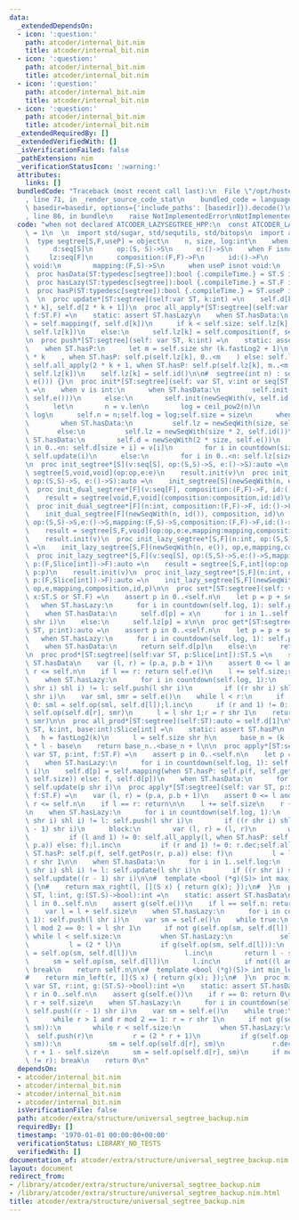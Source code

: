 ```yaml
---
data:
  _extendedDependsOn:
  - icon: ':question:'
    path: atcoder/internal_bit.nim
    title: atcoder/internal_bit.nim
  - icon: ':question:'
    path: atcoder/internal_bit.nim
    title: atcoder/internal_bit.nim
  - icon: ':question:'
    path: atcoder/internal_bit.nim
    title: atcoder/internal_bit.nim
  - icon: ':question:'
    path: atcoder/internal_bit.nim
    title: atcoder/internal_bit.nim
  _extendedRequiredBy: []
  _extendedVerifiedWith: []
  _isVerificationFailed: false
  _pathExtension: nim
  _verificationStatusIcon: ':warning:'
  attributes:
    links: []
  bundledCode: "Traceback (most recent call last):\n  File \"/opt/hostedtoolcache/Python/3.9.6/x64/lib/python3.9/site-packages/onlinejudge_verify/documentation/build.py\"\
    , line 71, in _render_source_code_stat\n    bundled_code = language.bundle(stat.path,\
    \ basedir=basedir, options={'include_paths': [basedir]}).decode()\n  File \"/opt/hostedtoolcache/Python/3.9.6/x64/lib/python3.9/site-packages/onlinejudge_verify/languages/nim.py\"\
    , line 86, in bundle\n    raise NotImplementedError\nNotImplementedError\n"
  code: "when not declared ATCODER_LAZYSEGTREE_HPP:\n  const ATCODER_LAZYSEGTREE_HPP*\
    \ = 1\n  \n  import std/sugar, std/sequtils, std/bitops\n  import atcoder/internal_bit\n\
    \  type segtree[S,F,useP] = object\n    n, size, log:int\n    when S isnot void:\n\
    \      d:seq[S]\n      op:(S, S)->S\n      e:()->S\n    when F isnot void:\n \
    \     lz:seq[F]\n      composition:(F,F)->F\n      id:()->F\n      when S isnot\
    \ void:\n        mapping:(F,S)->S\n      when useP isnot void:\n        p:(F,Slice[int])->F\n\
    \  proc hasData(ST:typedesc[segtree]):bool {.compileTime.} = ST.S isnot void\n\
    \  proc hasLazy(ST:typedesc[segtree]):bool {.compileTime.} = ST.F isnot void\n\
    \  proc hasP(ST:typedesc[segtree]):bool {.compileTime.} = ST.useP isnot void\n\
    \  \n  proc update*[ST:segtree](self:var ST, k:int) =\n    self.d[k] = self.op(self.d[2\
    \ * k], self.d[2 * k + 1])\n  proc all_apply*[ST:segtree](self:var ST, k:int,\
    \ f:ST.F) =\n    static: assert ST.hasLazy\n    when ST.hasData:\n      self.d[k]\
    \ = self.mapping(f, self.d[k])\n      if k < self.size: self.lz[k] = self.composition(f,\
    \ self.lz[k])\n    else:\n      self.lz[k] = self.composition(f, self.lz[k])\n\
    \n  proc push*[ST:segtree](self: var ST, k:int) =\n    static: assert ST.hasLazy\n\
    \    when ST.hasP:\n      let m = self.size shr (k.fastLog2 + 1)\n    self.all_apply(2\
    \ * k    , when ST.hasP: self.p(self.lz[k], 0..<m    ) else: self.lz[k])\n   \
    \ self.all_apply(2 * k + 1, when ST.hasP: self.p(self.lz[k], m..<m + m) else:\
    \ self.lz[k])\n    self.lz[k] = self.id()\n\n#  segtree(int n) : segtree(std::vector<S>(n,\
    \ e())) {}\n  proc init*[ST:segtree](self: var ST, v:int or seq[ST.S] or seq[ST.F])\
    \ =\n    when v is int:\n      when ST.hasData:\n        self.init(newSeqWith(v,\
    \ self.e()))\n      else:\n        self.init(newSeqWith(v, self.id()))\n    else:\n\
    \      let\n        n = v.len\n        log = ceil_pow2(n)\n        size = 1 shl\
    \ log\n      self.n = n;self.log = log;self.size = size\n      when ST.hasLazy:\n\
    \        when ST.hasData:\n          self.lz = newSeqWith(size, self.id())\n \
    \       else:\n          self.lz = newSeqWith(size * 2, self.id())\n      when\
    \ ST.hasData:\n        self.d = newSeqWith(2 * size, self.e())\n        for i\
    \ in 0..<n: self.d[size + i] = v[i]\n        for i in countdown(size - 1, 1):\
    \ self.update(i)\n      else:\n        for i in 0..<n: self.lz[size + i] = v[i]\n\
    \n  proc init_segtree*[S](v:seq[S], op:(S,S)->S, e:()->S):auto =\n    result =\
    \ segtree[S,void,void](op:op,e:e)\n    result.init(v)\n  proc init_segtree*[S](n:int,\
    \ op:(S,S)->S, e:()->S):auto =\n    init_segtree[S](newSeqWith(n, e()), op, e)\n\
    \  proc init_dual_segtree*[F](v:seq[F], composition:(F,F)->F, id:()->F):auto =\n\
    \    result = segtree[void,F,void](composition:composition,id:id)\n    result.init(v)\n\
    \  proc init_dual_segtree*[F](n:int, composition:(F,F)->F, id:()->F):auto =\n\
    \    init_dual_segtree[F](newSeqWith(n, id()), composition, id)\n  proc init_lazy_segtree*[S,F](v:seq[S],\
    \ op:(S,S)->S,e:()->S,mapping:(F,S)->S,composition:(F,F)->F,id:()->F):auto =\n\
    \    result = segtree[S,F,void](op:op,e:e,mapping:mapping,composition:composition,id:id)\n\
    \    result.init(v)\n  proc init_lazy_segtree*[S,F](n:int, op:(S,S)->S,e:()->S,mapping:(F,S)->S,composition:(F,F)->F,id:()->F):auto\
    \ =\n    init_lazy_segtree[S,F](newSeqWith(n, e()), op,e,mapping,composition,id)\n\
    \  proc init_lazy_segtree*[S,F](v:seq[S], op:(S,S)->S,e:()->S,mapping:(F,S)->S,composition:(F,F)->F,id:()->F,\
    \ p:(F,Slice[int])->F):auto =\n    result = segtree[S,F,int](op:op,e:e,mapping:mapping,composition:composition,id:id,\
    \ p:p)\n    result.init(v)\n  proc init_lazy_segtree*[S,F](n:int, op:(S,S)->S,e:()->S,mapping:(F,S)->S,composition:(F,F)->F,id:()->F,\
    \ p:(F,Slice[int])->F):auto =\n    init_lazy_segtree[S,F](newSeqWith(n, e()),\
    \ op,e,mapping,composition,id,p)\n\n  proc set*[ST:segtree](self: var ST, p:int,\
    \ x:ST.S or ST.F) =\n    assert p in 0..<self.n\n    let p = p + self.size\n \
    \   when ST.hasLazy:\n      for i in countdown(self.log, 1): self.push(p shr i)\n\
    \    when ST.hasData:\n      self.d[p] = x\n      for i in 1..self.log: self.update(p\
    \ shr i)\n    else:\n      self.lz[p] = x\n\n  proc get*[ST:segtree](self: var\
    \ ST, p:int):auto =\n    assert p in 0..<self.n\n    let p = p + self.size\n \
    \   when ST.hasLazy:\n      for i in countdown(self.log, 1): self.push(p shr i)\n\
    \    when ST.hasData:\n      return self.d[p]\n    else:\n      return self.lz[p]\n\
    \n  proc prod*[ST:segtree](self:var ST, p:Slice[int]):ST.S =\n    static: assert\
    \ ST.hasData\n    var (l, r) = (p.a, p.b + 1)\n    assert 0 <= l and l <= r and\
    \ r <= self.n\n    if l == r: return self.e()\n    l += self.size;r += self.size\n\
    \    when ST.hasLazy:\n      for i in countdown(self.log, 1):\n        if ((l\
    \ shr i) shl i) != l: self.push(l shr i)\n        if ((r shr i) shl i) != r: self.push(r\
    \ shr i)\n    var sml, smr = self.e()\n    while l < r:\n      if (l and 1) !=\
    \ 0: sml = self.op(sml, self.d[l]);l.inc\n      if (r and 1) != 0: r.dec;smr =\
    \ self.op(self.d[r], smr)\n      l = l shr 1;r = r shr 1\n    return self.op(sml,\
    \ smr)\n\n  proc all_prod*[ST:segtree](self:ST):auto = self.d[1]\n\n  proc getPos[ST:segtree](self:\
    \ ST, k:int, base:int):Slice[int] =\n    static: assert ST.hasP\n    let\n   \
    \   h = fastLog2(k)\n      l = self.size shr h\n      base_n = (k - (1 shl h))\
    \ * l - base\n    return base_n..<base_n + l\n\n  proc apply*[ST:segtree](self:\
    \ var ST, p:int, f:ST.F) =\n    assert p in 0..<self.n\n    let p = p + self.size\n\
    \    when ST.hasLazy:\n      for i in countdown(self.log, 1): self.push(p shr\
    \ i)\n    self.d[p] = self.mapping(when ST.hasP: self.p(f, self.getPos(p, p -\
    \ self.size)) else: f, self.d[p])\n    when ST.hasData:\n      for i in 1..self.log:\
    \ self.update(p shr i)\n  proc apply*[ST:segtree](self: var ST, p:Slice[int],\
    \ f:ST.F) =\n    var (l, r) = (p.a, p.b + 1)\n    assert 0 <= l and l <= r and\
    \ r <= self.n\n    if l == r: return\n\n    l += self.size\n    r += self.size\n\
    \n    when ST.hasLazy:\n      for i in countdown(self.log, 1):\n        if ((l\
    \ shr i) shl i) != l: self.push(l shr i)\n        if ((r shr i) shl i) != r: self.push((r\
    \ - 1) shr i)\n      block:\n        var (l, r) = (l, r)\n        while l < r:\n\
    \          if (l and 1) != 0: self.all_apply(l, when ST.hasP: self.p(f, self.getPos(l,\
    \ p.a)) else: f);l.inc\n          if (r and 1) != 0: r.dec;self.all_apply(r, when\
    \ ST.hasP: self.p(f, self.getPos(r, p.a)) else: f)\n          l = l shr 1; r =\
    \ r shr 1\n\n    when ST.hasData:\n      for i in 1..self.log:\n        if ((l\
    \ shr i) shl i) != l: self.update(l shr i)\n        if ((r shr i) shl i) != r:\
    \ self.update((r - 1) shr i)\n\n#  template <bool (*g)(S)> int max_right(int l)\
    \ {\n#    return max_right(l, [](S x) { return g(x); });\n#  }\n  proc max_right*[ST:segtree](self:var\
    \ ST, l:int, g:(ST.S)->bool):int =\n    static: assert ST.hasData\n    assert\
    \ l in 0..self.n\n    assert g(self.e())\n    if l == self.n: return self.n\n\
    \    var l = l + self.size\n    when ST.hasLazy:\n      for i in countdown(self.log,\
    \ 1): self.push(l shr i)\n    var sm = self.e()\n    while true:\n      while\
    \ l mod 2 == 0: l = l shr 1\n      if not g(self.op(sm, self.d[l])):\n       \
    \ while l < self.size:\n          when ST.hasLazy:\n            self.push(l)\n\
    \          l = (2 * l)\n          if g(self.op(sm, self.d[l])):\n            sm\
    \ = self.op(sm, self.d[l])\n            l.inc\n        return l - self.size\n\
    \      sm = self.op(sm, self.d[l])\n      l.inc\n      if not((l and -l) != l):\
    \ break\n    return self.n\n\n#  template <bool (*g)(S)> int min_left(int r) {\n\
    #    return min_left(r, [](S x) { return g(x); });\n#  }\n  proc min_left*[ST:segtree](self:\
    \ var ST, r:int, g:(ST.S)->bool):int =\n    static: assert ST.hasData\n    assert\
    \ r in 0..self.n\n    assert g(self.e())\n    if r == 0: return 0\n    var r =\
    \ r + self.size\n    when ST.hasLazy:\n      for i in countdown(self.log, 1):\
    \ self.push((r - 1) shr i)\n    var sm = self.e()\n    while true:\n      r.dec\n\
    \      while r > 1 and r mod 2 == 1: r = r shr 1\n      if not g(self.op(self.d[r],\
    \ sm)):\n        while r < self.size:\n          when ST.hasLazy:\n          \
    \  self.push(r)\n          r = (2 * r + 1)\n          if g(self.op(self.d[r],\
    \ sm)):\n            sm = self.op(self.d[r], sm)\n            r.dec\n        return\
    \ r + 1 - self.size\n      sm = self.op(self.d[r], sm)\n      if not ((r and -r)\
    \ != r): break\n    return 0\n"
  dependsOn:
  - atcoder/internal_bit.nim
  - atcoder/internal_bit.nim
  - atcoder/internal_bit.nim
  - atcoder/internal_bit.nim
  isVerificationFile: false
  path: atcoder/extra/structure/universal_segtree_backup.nim
  requiredBy: []
  timestamp: '1970-01-01 00:00:00+00:00'
  verificationStatus: LIBRARY_NO_TESTS
  verifiedWith: []
documentation_of: atcoder/extra/structure/universal_segtree_backup.nim
layout: document
redirect_from:
- /library/atcoder/extra/structure/universal_segtree_backup.nim
- /library/atcoder/extra/structure/universal_segtree_backup.nim.html
title: atcoder/extra/structure/universal_segtree_backup.nim
---
```


